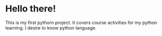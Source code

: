 # Hello there!
This is my first pythorn project. It covers course activities for my python learning. 
I desire to know python language. 
